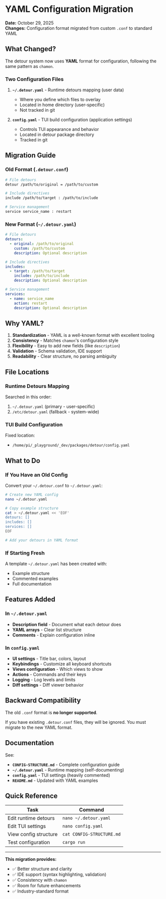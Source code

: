 # YAML Configuration Migration

**Date:** October 29, 2025  
**Changes:** Configuration format migrated from custom `.conf` to standard YAML

## What Changed?

The detour system now uses **YAML** format for configuration, following the same pattern as `chamon`.

### Two Configuration Files

1. **`~/.detour.yaml`** - Runtime detours mapping (user data)
   - Where you define which files to overlay
   - Located in home directory (user-specific)
   - Not tracked in git

2. **`config.yaml`** - TUI build configuration (application settings)
   - Controls TUI appearance and behavior
   - Located in detour package directory
   - Tracked in git

## Migration Guide

### Old Format (`.detour.conf`)

```bash
# File detours
detour /path/to/original = /path/to/custom

# Include directives
include /path/to/target : /path/to/include

# Service management
service service_name : restart
```

### New Format (`~/.detour.yaml`)

```yaml
# File detours
detours:
  - original: /path/to/original
    custom: /path/to/custom
    description: Optional description

# Include directives
includes:
  - target: /path/to/target
    include: /path/to/include
    description: Optional description

# Service management
services:
  - name: service_name
    action: restart
    description: Optional description
```

## Why YAML?

1. **Standardization** - YAML is a well-known format with excellent tooling
2. **Consistency** - Matches `chamon`'s configuration style
3. **Flexibility** - Easy to add new fields (like `description`)
4. **Validation** - Schema validation, IDE support
5. **Readability** - Clear structure, no parsing ambiguity

## File Locations

### Runtime Detours Mapping

Searched in this order:
1. `~/.detour.yaml` (primary - user-specific)
2. `/etc/detour.yaml` (fallback - system-wide)

### TUI Build Configuration

Fixed location:
- `/home/pi/_playground/_dev/packages/detour/config.yaml`

## What to Do

### If You Have an Old Config

Convert your `~/.detour.conf` to `~/.detour.yaml`:

```bash
# Create new YAML config
nano ~/.detour.yaml

# Copy example structure
cat > ~/.detour.yaml << 'EOF'
detours: []
includes: []
services: []
EOF

# Add your detours in YAML format
```

### If Starting Fresh

A template `~/.detour.yaml` has been created with:
- Example structure
- Commented examples
- Full documentation

## Features Added

### In `~/.detour.yaml`

- **Description field** - Document what each detour does
- **YAML arrays** - Clear list structure
- **Comments** - Explain configuration inline

### In `config.yaml`

- **UI settings** - Title bar, colors, layout
- **Keybindings** - Customize all keyboard shortcuts
- **Views configuration** - Which views to show
- **Actions** - Commands and their keys
- **Logging** - Log levels and limits
- **Diff settings** - Diff viewer behavior

## Backward Compatibility

The old `.conf` format is **no longer supported**.

If you have existing `.detour.conf` files, they will be ignored. You must migrate to the new YAML format.

## Documentation

See:
- **`CONFIG-STRUCTURE.md`** - Complete configuration guide
- **`~/.detour.yaml`** - Runtime mapping (self-documenting)
- **`config.yaml`** - TUI settings (heavily commented)
- **`README.md`** - Updated with YAML examples

## Quick Reference

| Task | Command |
|------|---------|
| Edit runtime detours | `nano ~/.detour.yaml` |
| Edit TUI settings | `nano config.yaml` |
| View config structure | `cat CONFIG-STRUCTURE.md` |
| Test configuration | `cargo run` |

---

**This migration provides:**
- ✅ Better structure and clarity
- ✅ IDE support (syntax highlighting, validation)
- ✅ Consistency with `chamon`
- ✅ Room for future enhancements
- ✅ Industry-standard format

